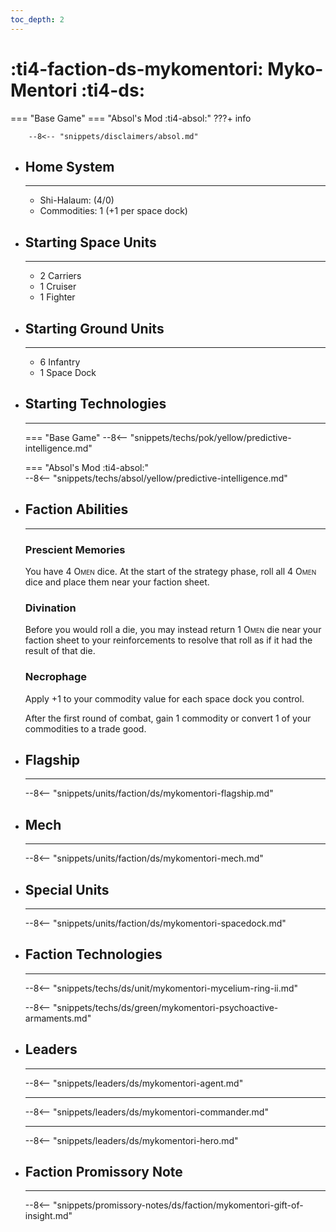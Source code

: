 ```yaml
---
toc_depth: 2
---
```


# :ti4-faction-ds-mykomentori: Myko-Mentori :ti4-ds:
=== "Base Game"
=== "Absol's Mod :ti4-absol:" 
    ???+ info

        --8<-- "snippets/disclaimers/absol.md"

<div class="grid cards" markdown>

-   ## __Home System__

    ---

    * Shi-Halaum: (4/0)
    * Commodities: 1 (+1 per space dock)

</div>

<div class="grid cards" markdown>

-   ## __Starting Space Units__

    ---

    * 2 Carriers
    * 1 Cruiser
    * 1 Fighter

-   ## __Starting Ground Units__

    ---

    * 6 Infantry
    * 1 Space Dock

-   ## __Starting Technologies__

    ---
    === "Base Game"
        --8<-- "snippets/techs/pok/yellow/predictive-intelligence.md"

    === "Absol's Mod :ti4-absol:"  
        --8<-- "snippets/techs/absol/yellow/predictive-intelligence.md"

-   ## __Faction Abilities__

    ---
    ### **Prescient Memories**
    
    You have 4 <span style="font-variant:small-caps;">Omen</span> dice. 
    At the start of the strategy phase, roll all 4 <span style="font-variant:small-caps;">Omen</span> dice and place them near your faction sheet.

    ### **Divination**
    
    Before you would roll a die, you may instead return 1 <span style="font-variant:small-caps;">Omen</span> die near your faction sheet to your reinforcements to resolve that roll as if it had the result of that die.

    ### **Necrophage**
    
    Apply +1 to your commodity value for each space dock you control. 
    
    After the first round of combat, gain 1 commodity or convert 1 of your commodities to a trade good.

-   ## __Flagship__

    ---
    --8<-- "snippets/units/faction/ds/mykomentori-flagship.md"

-   ## __Mech__

    ---
    --8<-- "snippets/units/faction/ds/mykomentori-mech.md"

</div>

<div class="grid cards" markdown>

-   ## __Special Units__

    ---
    --8<-- "snippets/units/faction/ds/mykomentori-spacedock.md"

</div>

<div class="grid cards" markdown>

-   ## __Faction Technologies__

    ---

    --8<-- "snippets/techs/ds/unit/mykomentori-mycelium-ring-ii.md"

    --8<-- "snippets/techs/ds/green/mykomentori-psychoactive-armaments.md"


-   ## __Leaders__

    ---
    
    --8<-- "snippets/leaders/ds/mykomentori-agent.md"

    ---

    --8<-- "snippets/leaders/ds/mykomentori-commander.md"

    ---

    --8<-- "snippets/leaders/ds/mykomentori-hero.md"

-   ## __Faction Promissory Note__

    ---
    --8<-- "snippets/promissory-notes/ds/faction/mykomentori-gift-of-insight.md"

</div>
